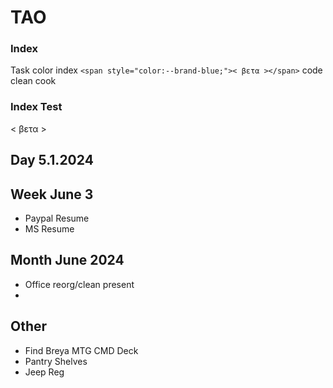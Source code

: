 <link rel="stylesheet" href="https://joeldom.github.io/asset/lib/color.css">

# TAO

### Index
Task color index `<span style="color:--brand-blue;">< βετα ></span>`
code
clean
cook

### Index Test

<span style="color:--brand-blue;">< βετα ></span>

## Day 5.1.2024

## Week June 3
- Paypal Resume
- MS Resume

## Month June 2024
- Office reorg/clean present
- 

## Other
- Find Breya MTG CMD Deck
- Pantry Shelves
- Jeep Reg